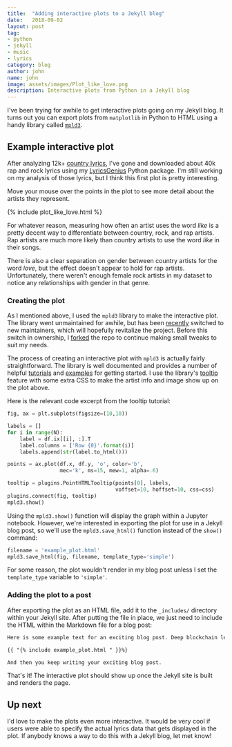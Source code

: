 ```yaml
---
title:  "Adding interactive plots to a Jekyll blog"
date:   2018-09-02
layout: post
tag:
- python
- jekyll
- music
- lyrics
category: blog
author: john
name: john
image: assets/images/Plot_like_love.png
description: Interactive plots from Python in a Jekyll blog
---
```

I've been trying for awhile to get interactive plots going on my Jekyll blog. It turns out you can export plots from `matplotlib` in Python to HTML using a handy library called [`mpld3`](https://mpld3.github.io/).

## Example interactive plot
After analyzing 12k+ [country lyrics](http://www.johnwmillr.com/trucks-and-beer/), I've gone and downloaded about 40k rap and rock lyrics using my [LyricsGenius](https://github.com/johnwmillr/LyricsGenius) Python package. I'm still working on my analysis of those lyrics, but I think this first plot is pretty interesting.

Move your mouse over the points in the plot to see more detail about the artists they represent.

{% include plot_like_love.html %}

For whatever reason, measuring how often an artist uses the word *like* is a pretty decent way to differentiate between country, rock, and rap artists. Rap artists are much more likely than country artists to use the word *like* in their songs.

There is also a clear separation on gender between country artists for the word *love*, but the effect doesn't appear to hold for rap artists. Unfortunately, there weren't enough female rock artists in my dataset to notice any relationships with gender in that genre.

### Creating the plot
As I mentioned above, I used the `mpld3` library to make the interactive plot. The library went unmaintained for awhile, but has been [recently](https://github.com/mpld3/mpld3/commit/c490724928f827721c0d4389c742e4c4ae8fab27) switched to new maintainers, which will hopefully revitalize the project. Before this switch in ownership, I [forked](https://github.com/johnwmillr/mpld3) the repo to continue making small tweaks to suit my needs.

The process of creating an interactive plot with `mpld3` is actually fairly straightforward. The library is well documented and provides a number of helpful [tutorials](https://mpld3.github.io/quickstart.html) and [examples](https://mpld3.github.io/_downloads/mpld3_demo.html) for getting started. I use the library's [tooltip](https://mpld3.github.io/examples/html_tooltips.html) feature with some extra CSS to make the artist info and image show up on the plot above.

Here is the relevant code excerpt from the tooltip tutorial:
```python
fig, ax = plt.subplots(figsize=(10,10))

labels = []
for i in range(N):
    label = df.ix[[i], :].T
    label.columns = ['Row {0}'.format(i)]
    labels.append(str(label.to_html()))

points = ax.plot(df.x, df.y, 'o', color='b',
                 mec='k', ms=15, mew=1, alpha=.6)

tooltip = plugins.PointHTMLTooltip(points[0], labels,
                                   voffset=10, hoffset=10, css=css)
plugins.connect(fig, tooltip)
mpld3.show()
```

Using the `mpld3.show()` function will display the graph within a Jupyter notebook. However, we're interested in exporting the plot for use in a Jekyll blog post, so we'll use the `mpld3.save_html()` function instead of the `show()` command:

```python
filename = 'example_plot.html'
mpld3.save_html(fig, filename, template_type='simple')
```

For some reason, the plot wouldn't render in my blog post unless I set the `template_type` variable to `'simple'`.

### Adding the plot to a post
After exporting the plot as an HTML file, add it to the `_includes/` directory within your Jekyll site. After putting the file in place, we just need to include the HTML within the Markdown file for a blog post:

```html
Here is some example text for an exciting blog post. Deep blockchain learning is the future, blah, blah, etc.

{{ "{% include example_plot.html " }}%}

And then you keep writing your exciting blog post.
```

That's it! The interactive plot should show up once the Jekyll site is built and renders the page.

## Up next
I'd love to make the plots even more interactive. It would be very cool if users were able to specify the actual lyrics data that gets displayed in the plot. If anybody knows a way to do this with a Jekyll blog, let met know!
